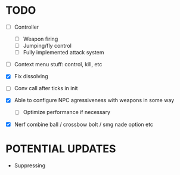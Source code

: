 # TODO
- [ ] Controller
    - [ ] Weapon firing
    - [ ] Jumping/fly control
    - [ ] Fully implemented attack system
- [ ] Context menu stuff: control, kill, etc
- [x] Fix dissolving
- [ ] Conv call after ticks in init
- [x] Able to configure NPC agressiveness with weapons in some way
    - [ ] Optimize performance if necessary
- [x] Nerf combine ball / crossbow bolt / smg nade option etc


# POTENTIAL UPDATES
- Suppressing